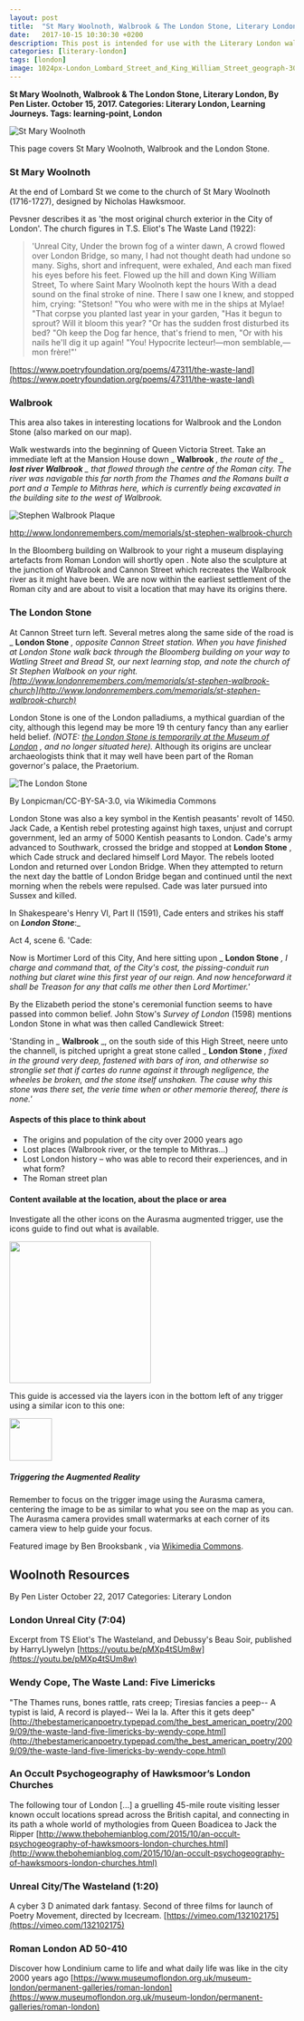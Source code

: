 ```yaml
---
layout: post
title:  "St Mary Woolnoth, Walbrook & The London Stone, Literary London"
date:   2017-10-15 10:30:30 +0200
description: This post is intended for use with the Literary London walking tour and smart learning activities and was originally only available via the Aurasma AR trigger.
categories: [literary-london]
tags: [london]
image: 1024px-London_Lombard_Street_and_King_William_Street_geograph-3070268-by-Ben-Brooksbank.jpg
---
```


**St Mary Woolnoth, Walbrook & The London Stone, Literary London, By Pen Lister. October 15, 2017. Categories: Literary London, Learning Journeys. Tags: learning-point, London**


![St Mary Woolnoth]({{site.baseurl}}/assets/images/1024px-London_Lombard_Street_and_King_William_Street_geograph-3070268-by-Ben-Brooksbank.jpg)


This page covers St Mary Woolnoth, Walbrook and the London Stone.

### **St Mary Woolnoth**

At the end of Lombard St we come to the church of St Mary Woolnoth (1716-1727), designed by Nicholas Hawksmoor.

Pevsner describes it as 'the most original church exterior in the City of London'. The church figures in T.S. Eliot's The Waste Land (1922):

> 'Unreal City,
 Under the brown fog of a winter dawn,
 A crowd flowed over London Bridge, so many,
 I had not thought death had undone so many.
 Sighs, short and infrequent, were exhaled,
 And each man fixed his eyes before his feet.
 Flowed up the hill and down King William Street,
 To where Saint Mary Woolnoth kept the hours
 With a dead sound on the final stroke of nine.
 There I saw one I knew, and stopped him, crying: "Stetson!
 "You who were with me in the ships at Mylae!
 "That corpse you planted last year in your garden,
 "Has it begun to sprout? Will it bloom this year?
 "Or has the sudden frost disturbed its bed?
 "Oh keep the Dog far hence, that's friend to men,
 "Or with his nails he'll dig it up again!
 "You! Hypocrite lecteur!—mon semblable,—mon frère!"'

[https://www.poetryfoundation.org/poems/47311/the-waste-land](https://www.poetryfoundation.org/poems/47311/the-waste-land)

### **Walbrook**

This area also takes in interesting locations for Walbrook and the London Stone (also marked on our map).

Walk westwards into the beginning of Queen Victoria Street. Take an immediate left at the Mansion House down _ **Walbrook** _, the route of the _ **lost river Walbrook** _ that flowed through the centre of the Roman city. The river was navigable this far north from the Thames and the Romans built a port and a Temple to Mithras here, which is currently being excavated in the building site to the west of Walbrook._


![Stephen Walbrook Plaque]({{site.baseurl}}/assets/images/stephen-walbrook_45083.jpg)

http://www.londonremembers.com/memorials/st-stephen-walbrook-church

In the Bloomberg building on Walbrook to your right a museum displaying artefacts from Roman London will shortly open . Note also the sculpture at the junction of Walbrook and Cannon Street which recreates the Walbrook river as it might have been. We are now within the earliest settlement of the Roman city and are about to visit a location that may have its origins there.

### **The London Stone**

At Cannon Street turn left. Several metres along the same side of the road is _ **London Stone** _, opposite Cannon Street station. When you have finished at London Stone walk back through the Bloomberg building on your way to Watling Street and Bread St, our next learning stop, and note the church of St Stephen Walbook on your right.
[http://www.londonremembers.com/memorials/st-stephen-walbrook-church](http://www.londonremembers.com/memorials/st-stephen-walbrook-church)_

London Stone is one of the London palladiums, a mythical guardian of the city, although this legend may be more 19 th century fancy than any earlier held belief. _(NOTE:_ [_the London Stone is temporarily at the Museum of London_](https://www.museumoflondon.org.uk/museum-london/whats-on/exhibitions/london-stone) _, and no longer situated here)._ Although its origins are unclear archaeologists think that it may well have been part of the Roman governor's palace, the Praetorium.


![The London Stone]({{site.baseurl}}/assets/images/LondonStone.jpg)

By Lonpicman/CC-BY-SA-3.0, via Wikimedia Commons

London Stone was also a key symbol in the Kentish peasants' revolt of 1450. Jack Cade, a Kentish rebel protesting against high taxes, unjust and corrupt government, led an army of 5000 Kentish peasants to London. Cade's army advanced to Southwark, crossed the bridge and stopped at **London Stone** , which Cade struck and declared himself Lord Mayor. The rebels looted London and returned over London Bridge. When they attempted to return the next day the battle of London Bridge began and continued until the next morning when the rebels were repulsed. Cade was later pursued into Sussex and killed.

In Shakespeare's Henry VI, Part II (1591), Cade enters and strikes his staff on _**London Stone**_:_

Act 4, scene 6. 'Cade:

Now is Mortimer Lord of this City, And here sitting upon _ **London Stone** _, I charge and command that, of the City's cost, the pissing-conduit run nothing but claret wine this first year of our reign. And now henceforward it shall be Treason for any that calls me other then Lord Mortimer.'_

By the Elizabeth period the stone's ceremonial function seems to have passed into common belief. John Stow's _Survey of London_ (1598) mentions London Stone in what was then called Candlewick Street:

'Standing in _ **Walbrook** _, on the south side of this High Street, neere unto the channell, is pitched upright a great stone called _ **London Stone** _, fixed in the ground very deep, fastened with bars of iron, and otherwise so stronglie set that if cartes do runne against it through negligence, the wheeles be broken, and the stone itself unshaken. The cause why this stone was there set, the verie time when or other memorie thereof, there is none.'_



#### **Aspects of this place to think about**

- The origins and population of the city over 2000 years ago
- Lost places (Walbrook river, or the temple to Mithras…)
- Lost London history – who was able to record their experiences, and in what form?
- The Roman street plan

#### **Content available at the location, about the place or area**

Investigate all the other icons on the Aurasma augmented trigger, use the icons guide to find out what is available.

<img src="{{site.baseurl}}/assets/images/icons-messagesA.png" width="250" height="auto">


This guide is accessed via the layers icon in the bottom left of any trigger using a similar icon to this one: 

<img src="{{site.baseurl}}/assets/images/1287510-512-crimson.png" width="75" height="auto">

##### **Triggering the Augmented Reality**

Remember to focus on the trigger image using the Aurasma camera, centering the image to be as similar to what you see on the map as you can. The Aurasma camera provides small watermarks at each corner of its camera view to help guide your focus.

Featured image by Ben Brooksbank , via [Wikimedia Commons](https://commons.wikimedia.org/wiki/File:London_Lombard_Street_and_King_William_Street_geograph-3070268-by-Ben-Brooksbank.jpg).


## Woolnoth Resources

By Pen Lister October 22, 2017 Categories: Literary London

### London Unreal City (7:04)
Excerpt from TS Eliot's The Wasteland, and Debussy's Beau Soir, published by HarryLlywelyn
[https://youtu.be/pMXp4tSUm8w](https://youtu.be/pMXp4tSUm8w)
### Wendy Cope, The Waste Land: Five Limericks
"The Thames runs, bones rattle, rats creep; Tiresias fancies a peep-- A typist is laid, A record is played-- Wei la la. After this it gets deep"
[http://thebestamericanpoetry.typepad.com/the_best_american_poetry/2009/09/the-waste-land-five-limericks-by-wendy-cope.html](http://thebestamericanpoetry.typepad.com/the_best_american_poetry/2009/09/the-waste-land-five-limericks-by-wendy-cope.html)
### An Occult Psychogeography of Hawksmoor’s London Churches
The following tour of London [...] a gruelling 45-mile route visiting lesser known occult locations spread across the British capital, and connecting in its path a whole world of mythologies from Queen Boadicea to Jack the Ripper
[http://www.thebohemianblog.com/2015/10/an-occult-psychogeography-of-hawksmoors-london-churches.html](http://www.thebohemianblog.com/2015/10/an-occult-psychogeography-of-hawksmoors-london-churches.html)
### Unreal City/The Wasteland (1:20)
A cyber 3 D animated dark fantasy. Second of three films for launch of Poetry Movement, directed by Icecream.
[https://vimeo.com/132102175](https://vimeo.com/132102175)
### Roman London AD 50-410
Discover how Londinium came to life and what daily life was like in the city 2000 years ago
[https://www.museumoflondon.org.uk/museum-london/permanent-galleries/roman-london](https://www.museumoflondon.org.uk/museum-london/permanent-galleries/roman-london)

